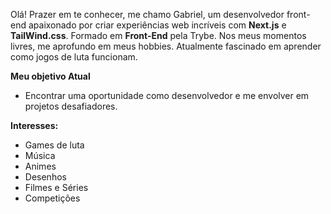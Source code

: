 Olá! Prazer em te conhecer, me chamo Gabriel, um desenvolvedor front-end apaixonado por criar experiências web incríveis com **Next.js** e **TailWind.css**. Formado em **Front-End** pela Trybe. Nos meus momentos livres, me aprofundo em meus hobbies. Atualmente fascinado em aprender como jogos de luta funcionam.

**Meu objetivo Atual**  
- Encontrar uma oportunidade como desenvolvedor e me envolver em projetos desafiadores.

**Interesses:**  
- Games de luta  
- Música  
- Animes  
- Desenhos  
- Filmes e Séries
- Competições
